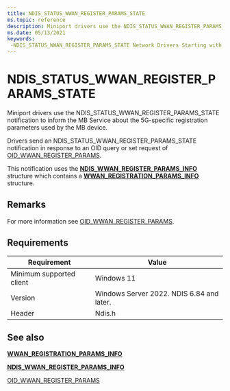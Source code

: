 ```yaml
---
title: NDIS_STATUS_WWAN_REGISTER_PARAMS_STATE
ms.topic: reference
description: Miniport drivers use the NDIS_STATUS_WWAN_REGISTER_PARAMS_STATE notification to communicate changes to the MB device's 5G-specific registration parameters to the MB Service.
ms.date: 05/13/2021
keywords: 
 -NDIS_STATUS_WWAN_REGISTER_PARAMS_STATE Network Drivers Starting with Windows Vista
---
```


# NDIS_STATUS_WWAN_REGISTER_PARAMS_STATE

Miniport drivers use the NDIS_STATUS_WWAN_REGISTER_PARAMS_STATE notification to inform the MB Service about the 5G-specific registration parameters used by the MB device.

Drivers send an NDIS_STATUS_WWAN_REGISTER_PARAMS_STATE notification in response to an OID query or set request of [OID_WWAN_REGISTER_PARAMS](./oid-wwan-register-params.md).

This notification uses the [**NDIS_WWAN_REGISTER_PARAMS_INFO**](/windows-hardware/drivers/ddi/ndiswwan/ns-ndiswwan-ndis_wwan_register_params_info) structure which contains a  [**WWAN_REGISTRATION_PARAMS_INFO**](/windows-hardware/drivers/ddi/wwan/ns-wwan-wwan_registration_params_info) structure.

## Remarks

For more information see [OID_WWAN_REGISTER_PARAMS](./oid-wwan-register-params.md).

## Requirements

|Requirement|Value|
|-|-|
|Minimum supported client|Windows 11|
|Version|Windows Server 2022. NDIS 6.84 and later.|
|Header|Ndis.h|

## See also

[**WWAN_REGISTRATION_PARAMS_INFO**](/windows-hardware/drivers/ddi/wwan/ns-wwan-wwan_registration_params_info)

[**NDIS_WWAN_REGISTER_PARAMS_INFO**](/windows-hardware/drivers/ddi/ndiswwan/ns-ndiswwan-ndis_wwan_register_params_info)

[OID_WWAN_REGISTER_PARAMS](./oid-wwan-register-params.md)
